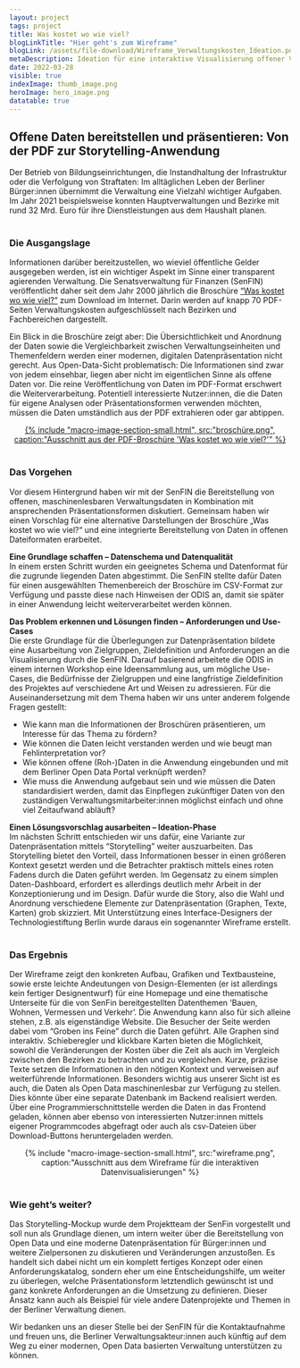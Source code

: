 ```yaml
---
layout: project
tags: project
title: Was kostet wo wie viel?
blogLinkTitle: "Hier geht's zum Wireframe"
blogLink: /assets/file-download/Wireframe_Verwaltungskosten_Ideation.pdf
metaDescription: Ideation für eine interaktive Visualisierung offener Verwaltungsdaten
date: 2022-03-28
visible: true
indexImage: thumb_image.png
heroImage: hero_image.png
datatable: true
---
```


## Offene Daten bereitstellen und präsentieren: Von der PDF zur Storytelling-Anwendung 

Der Betrieb von Bildungseinrichtungen, die Instandhaltung der Infrastruktur oder die Verfolgung von Straftaten: Im alltäglichen Leben der Berliner Bürger:innen übernimmt die Verwaltung eine Vielzahl wichtiger Aufgaben. Im Jahr 2021 beispielsweise konnten Hauptverwaltungen und Bezirke mit rund 32 Mrd. Euro für ihre Dienstleistungen aus dem Haushalt planen.  
<br> 
 
### Die Ausgangslage 
 
Informationen darüber bereitzustellen, wo wieviel öffentliche Gelder ausgegeben werden, ist ein wichtiger Aspekt im Sinne einer transparent agierenden Verwaltung. Die Senatsverwaltung für Finanzen (SenFIN) veröffentlicht daher seit dem Jahr 2000 jährlich die Broschüre [“Was kostet wo wie viel?”](https://www.berlin.de/sen/finanzen/haushalt/downloads/artikel.6347.php) zum Download im Internet. Darin werden auf knapp 70 PDF-Seiten Verwaltungskosten aufgeschlüsselt nach Bezirken und Fachbereichen dargestellt. 
 
Ein Blick in die Broschüre zeigt aber: Die Übersichtlichkeit und Anordnung der Daten sowie die Vergleichbarkeit zwischen Verwaltungseinheiten und Themenfeldern werden einer modernen, digitalen Datenpräsentation nicht gerecht. Aus Open-Data-Sicht problematisch: Die Informationen sind zwar von jedem einsehbar, liegen aber nicht im eigentlichen Sinne als offene Daten vor. Die reine Veröffentlichung von Daten im PDF-Format erschwert die Weiterverarbeitung. Potentiell interessierte Nutzer:innen, die die Daten für eigene Analysen oder Präsentationsformen verwenden möchten, müssen die Daten umständlich aus der PDF extrahieren oder gar abtippen.  
 <center><a href="https://www.berlin.de/sen/finanzen/haushalt/downloads/wkwwv_hv_2017.pdf">
{% include "macro-image-section-small.html", src:"broschüre.png", caption:"Ausschnitt aus der PDF-Broschüre 'Was kostet wo wie viel?'" %}</a>
</center>
<br>

### Das Vorgehen 
 
Vor diesem Hintergrund haben wir mit der SenFIN die Bereitstellung von offenen, maschinenlesbaren Verwaltungsdaten in Kombination mit ansprechenden Präsentationsformen diskutiert. Gemeinsam haben wir einen Vorschlag für eine alternative Darstellungen der Broschüre „Was kostet wo wie viel?“ und eine integrierte Bereitstellung von Daten in offenen Dateiformaten erarbeitet. 
 
**Eine Grundlage schaffen – Datenschema und Datenqualität**  
In einem ersten Schritt wurden ein geeignetes Schema und Datenformat für die zugrunde liegenden Daten abgestimmt. Die SenFIN stellte dafür Daten für einen ausgewählten Themenbereich der Broschüre im CSV-Format zur Verfügung und passte diese nach Hinweisen der ODIS an, damit sie später in einer Anwendung leicht weiterverarbeitet werden können. 
 
**Das Problem erkennen und Lösungen finden – Anforderungen und Use-Cases**  
Die erste Grundlage für die Überlegungen zur Datenpräsentation bildete eine Ausarbeitung von Zielgruppen, Zieldefinition und Anforderungen an die Visualisierung durch die SenFIN. Darauf basierend arbeitete die ODIS in einem internen Workshop eine Ideensammlung aus, um mögliche Use-Cases, die Bedürfnisse der Zielgruppen und eine langfristige Zieldefinition des Projektes auf verschiedene Art und Weisen zu adressieren. Für die Auseinandersetzung mit dem Thema haben wir uns unter anderem folgende Fragen gestellt:  
- Wie kann man die Informationen der Broschüren präsentieren, um Interesse für das Thema zu fördern? 
- Wie können die Daten leicht verstanden werden und wie beugt man Fehlinterpretation vor? 
- Wie können offene (Roh-)Daten in die Anwendung eingebunden und mit dem Berliner Open Data Portal verknüpft werden? 
- Wie muss die Anwendung aufgebaut sein und wie müssen die Daten standardisiert werden, damit das Einpflegen zukünftiger Daten von den zuständigen Verwaltungsmitarbeiter:innen möglichst einfach und ohne viel Zeitaufwand abläuft?  
 
**Einen Lösungsvorschlag ausarbeiten – Ideation-Phase**  
Im nächsten Schritt entschieden wir uns dafür, eine Variante zur Datenpräsentation mittels “Storytelling” weiter auszuarbeiten. Das Storytelling bietet den Vorteil, dass Informationen besser in einen größeren Kontext gesetzt werden und die Betrachter praktisch mittels eines roten Fadens durch die Daten geführt werden. Im Gegensatz zu einem simplen Daten-Dashboard, erfordert es allerdings deutlich mehr Arbeit in der Konzeptionierung und im Design. Dafür wurde die Story, also die Wahl und Anordnung verschiedene Elemente zur Datenpräsentation (Graphen, Texte, Karten) grob skizziert. Mit Unterstützung eines Interface-Designers der Technologiestiftung Berlin wurde daraus ein sogenannter Wireframe erstellt.  
<br>
 
### Das Ergebnis  
 
Der Wireframe zeigt den konkreten Aufbau, Grafiken und Textbausteine, sowie erste leichte Andeutungen von Design-Elementen (er ist allerdings kein fertiger Designentwurf) für eine Homepage und eine thematische Unterseite für die von SenFin bereitgestellten Datenthemen ‘Bauen, Wohnen, Vermessen und Verkehr’. Die Anwendung kann also für sich alleine stehen, z.B. als eigenständige Website. Die Besucher der Seite werden dabei vom “Groben ins Feine” durch die Daten geführt. Alle Graphen sind interaktiv. Schieberegler und klickbare Karten bieten die Möglichkeit, sowohl die Veränderungen der Kosten über die Zeit als auch im Vergleich zwischen den Bezirken zu betrachten und zu vergleichen. Kurze, präzise Texte setzen die Informationen in den nötigen Kontext und verweisen auf weiterführende Informationen. 
Besonders wichtig aus unserer Sicht ist es auch, die Daten als Open Data maschinenlesbar zur Verfügung zu stellen. Dies könnte über eine separate Datenbank im Backend realisiert werden. Über eine Programmierschnittstelle werden die Daten in das Frontend geladen, können aber ebenso von interessierten Nutzer:innen mittels eigener Programmcodes abgefragt oder auch als csv-Dateien über Download-Buttons heruntergeladen werden.  
 <center>
{% include "macro-image-section-small.html", src:"wireframe.png", caption:"Ausschnitt aus dem Wireframe für die interaktiven Datenvisualisierungen" %} </center>
<br> 

### Wie geht’s weiter? 
 
Das Storytelling-Mockup wurde dem Projektteam der SenFin vorgestellt und soll nun als Grundlage dienen, um intern weiter über die Bereitstellung von Open Data und eine moderne Datenpräsentation für Bürger:innen und weitere Zielpersonen zu diskutieren und Veränderungen anzustoßen. Es handelt sich dabei nicht um ein komplett fertiges Konzept oder einen Anforderungskatalog, sondern eher um eine Entscheidungshilfe, um weiter zu überlegen, welche Präsentationsform letztendlich gewünscht ist und ganz konkrete Anforderungen an die Umsetzung zu definieren. Dieser Ansatz kann auch als Beispiel für viele andere Datenprojekte und Themen in der Berliner Verwaltung dienen.  

Wir bedanken uns an dieser Stelle bei der SenFIN für die Kontaktaufnahme und freuen uns, die Berliner Verwaltungsakteur:innen auch künftig auf dem Weg zu einer modernen, Open Data basierten Verwaltung unterstützen zu können.
